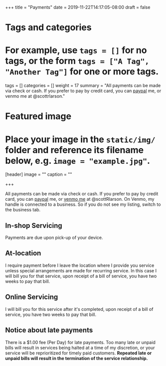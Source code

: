 +++
title = "Payments"
date = 2019-11-22T14:17:05-08:00
draft = false

# Tags and categories
# For example, use `tags = []` for no tags, or the form `tags = ["A Tag", "Another Tag"]` for one or more tags.
tags = []
categories = []
weight = 17
summary = "All payments can be made via check or cash. If you prefer to pay by credit card, you can [paypal](paypal.me/scottrlarson) me, or venmo me at @scottrlarson."
# Featured image
# Place your image in the `static/img/` folder and reference its filename below, e.g. `image = "example.jpg"`.
[header]
image = ""
caption = ""

+++

All payments can be made via check or cash. If you prefer to pay by credit card, you can [paypal](paypal.me/scottrlarson) me, or [venmo me](https://account.venmo.com/u/scottrlarson) at @scottRlarson. On Venmo, my handle is connected to a business. So if you do not see my listing, switch to the business tab.

## In-shop Servicing
Payments are due upon pick-up of your device.



## At-location
I require payment before I leave the location where I provide you service unless special arrangements are made for recurring service. In this case I will bill you for that service, upon receipt of a bill of service, you have two weeks to pay that bill.

## Online Servicing
I will bill you for this service after it's completed, upon receipt of a bill of service, you have two weeks to pay that bill.

## Notice about late payments
There is a $1.00 fee (Per Day) for late payments. Too many late or unpaid bills will result in services being halted at a time of my discretion, or your service will be reprioritized for timely paid customers. **Repeated late or unpaid bills will result in the termination of the service relationship.**